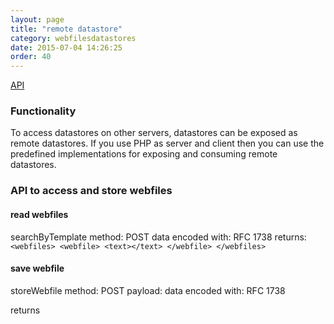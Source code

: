 ```yaml
---
layout: page
title: "remote datastore"
category: webfilesdatastores
date: 2015-07-04 14:26:25
order: 40
---
```


[API](http://sebastianmonzel.github.io/webfiles-framework-php-api/class-webfilesframework.core.datastore.types.remote.MRemoteDatastore.html)

### Functionality

To access datastores on other servers, datastores can be exposed as remote datastores. If you use PHP as server and client then you can use the predefined implementations for exposing and consuming remote datastores.

### API to access and store webfiles

#### read webfiles
searchByTemplate
method: POST
data encoded with: RFC 1738
returns:
``
<webfiles>
  <webfile>
    <text></text>
  </webfile>
</webfiles>
``

#### save webfile
storeWebfile
method: POST
payload:
data encoded with: RFC 1738

returns
